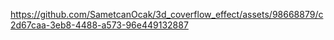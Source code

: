 

https://github.com/SametcanOcak/3d_coverflow_effect/assets/98668879/c2d67caa-3eb8-4488-a573-96e449132887

